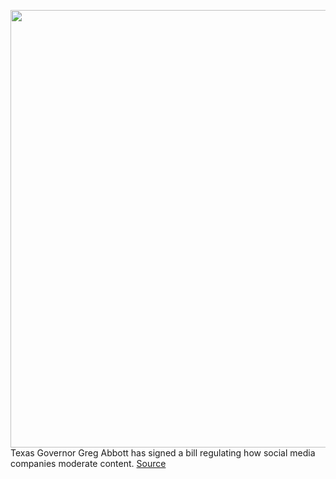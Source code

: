 <img src='https://cdn.vox-cdn.com/thumbor/gMBgrfHdTs7vKgVRQa0WDC0_VnA=/0x0:5001x3334/1200x800/filters:focal(2101x1267:2901x2067)/cdn.vox-cdn.com/uploads/chorus_image/image/69836862/1233341937.0.jpg' width='700px' /><br/>
Texas Governor Greg Abbott has signed a bill regulating how social media companies moderate content.
<a href='https://www.theverge.com/2021/9/9/22661626/texas-social-media-law-hb-20-signed-greg-abbott'> Source <a/>